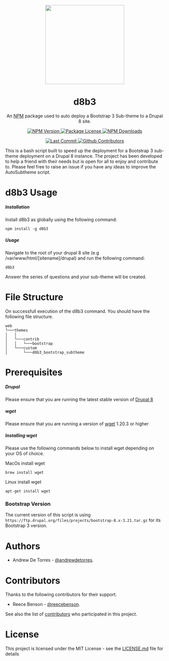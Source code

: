 <p align="center">
  <a aria-label="d8b3 Logo" href="https://npmjs.com">
    <img src="https://andrewdetorres.com/images/d8b3_color.png" width="250px">
  </a>
</p>
<h1 align="center">d8b3</h1>
<p align="center">An <a href="http://npmjs.org" target="_blank">NPM</a> package used to auto deploy a Bootstrap 3 Sub-theme to a Drupal 8 site.</p>

<p align="center">
  <a href="https://www.npmjs.com/d8b3" target="_blank">
    <img src="https://img.shields.io/npm/v/d8b3?style=for-the-badge" alt="NPM Version" />
  </a>
  <a href="https://www.npmjs.com/d8b3" target="_blank">
    <img src="https://img.shields.io/npm/l/d8b3?style=for-the-badge" alt="Package License" />
  </a>
  <a href="https://www.npmjs.com/d8b3" target="_blank">
    <img src="https://img.shields.io/npm/dm/d8b3?style=for-the-badge" alt="NPM Downloads" />
  </a>
</p>

<p align="center">
  <a href="https://github.com/andrewdetorres/d8b3" target="_blank">
    <img src="https://img.shields.io/github/last-commit/andrewdetorres/d8b3?style=for-the-badge" alt="Last Commit" />
  </a>
  <a href="https://www.npmjs.com/d8b3" target="_blank">
    <img src="https://img.shields.io/github/contributors/andrewdetorres/d8b3?style=for-the-badge" alt="Github Contributors" />
  </a>
</p>

This is a bash script built to speed up the deployment for a Bootstrap 3 sub-theme deployment on a Drupal 8 instance.
The project has been developed to help a friend with their needs but is open for all to enjoy and contribute to.
Please feel free to raise an issue if you have any ideas to improve the AutoSubtheme script.

# d8b3 Usage

##### Installation
Install d8b3 as globally using the following command:
```
npm install -g d8b3
```

##### Usage
Navigate to the root of your drupal 8 site (e.g /var/www/html/[sitename]/drupal) and run the following command:
```
d8b3
```

Answer the series of questions and your sub-theme will be created.

# File Structure
On successfull execution of the d8b3 command. You should have the following file structure.

```
web
└───themes
│   │
│   └───contrib
│   │   └───bootstrap
│   └───custom
│       └───d8b3_bootstrap_subtheme
```

# Prerequisites

##### Drupal
Please ensure that you are running the latest stable version of [Drupal 8](https://www.drupal.org/project/drupal/releases)

##### wget
Please ensure that you are running a version of [wget](https://www.gnu.org/software/wget/) 1.20.3 or higher

##### Installing wget

Please use the following commands below to install wget depending on your OS of choice.

MacOs install wget
```
brew install wget
```
Linux install wget
```
apt-get install wget
```

### Bootstrap Version

The current version of this script is using ```https://ftp.drupal.org/files/projects/bootstrap-8.x-3.21.tar.gz``` for its Bootstrap 3 version.

# Authors
 - Andrew De Torres - [@andrewdetorres](https://github.com/andrewdetorres).

# Contributors

Thanks to the following contributors for their support.
 - Reece Benson - [@reecebenson](https://github.com/reecebenson).

See also the list of [contributors](https://github.com/andrewdetorres/d8b3/graphs/contributors) who participated in this project.

# License
This project is licensed under the MIT License - see the [LICENSE.md](https://github.com/andrewdetorres/d8b3/blob/master/LICENSE.md) file for details